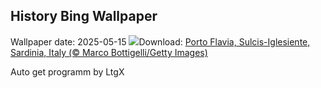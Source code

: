 ## History Bing Wallpaper
Wallpaper date: 2025-05-15
![](https://www.bing.com/th?id=OHR.SardiniaFlavia_EN-CA3349516488_UHD.jpg&w=1000)Download: [Porto Flavia, Sulcis-Iglesiente, Sardinia, Italy (© Marco Bottigelli/Getty Images)](https://www.bing.com/th?id=OHR.SardiniaFlavia_EN-CA3349516488_UHD.jpg)

Auto get programm by LtgX
